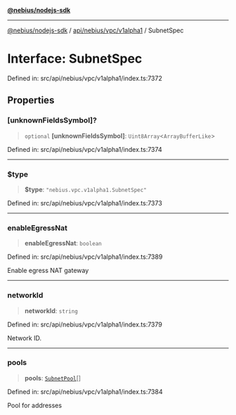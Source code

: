 [**@nebius/nodejs-sdk**](../../../../../README.md)

---

[@nebius/nodejs-sdk](../../../../../README.md) / [api/nebius/vpc/v1alpha1](../README.md) / SubnetSpec

# Interface: SubnetSpec

Defined in: src/api/nebius/vpc/v1alpha1/index.ts:7372

## Properties

### \[unknownFieldsSymbol\]?

> `optional` **\[unknownFieldsSymbol\]**: `Uint8Array`\<`ArrayBufferLike`\>

Defined in: src/api/nebius/vpc/v1alpha1/index.ts:7374

---

### $type

> **$type**: `"nebius.vpc.v1alpha1.SubnetSpec"`

Defined in: src/api/nebius/vpc/v1alpha1/index.ts:7373

---

### enableEgressNat

> **enableEgressNat**: `boolean`

Defined in: src/api/nebius/vpc/v1alpha1/index.ts:7389

Enable egress NAT gateway

---

### networkId

> **networkId**: `string`

Defined in: src/api/nebius/vpc/v1alpha1/index.ts:7379

Network ID.

---

### pools

> **pools**: [`SubnetPool`](SubnetPool.md)[]

Defined in: src/api/nebius/vpc/v1alpha1/index.ts:7384

Pool for addresses

